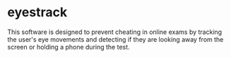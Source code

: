 # eyestrack
This software is designed to prevent cheating in online exams by tracking the user's eye movements and detecting if they are looking away from the screen or holding a phone during the test.
